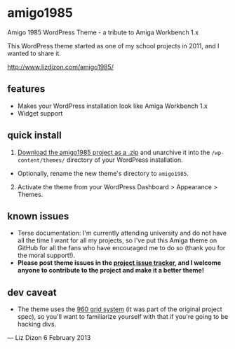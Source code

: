 amigo1985
=========

Amigo 1985 WordPress Theme - a tribute to Amiga Workbench 1.x

This WordPress theme started as one of my school projects in 2011, and I wanted to share it.

http://www.lizdizon.com/amigo1985/

features
--------

* Makes your WordPress installation look like Amiga Workbench 1.x
* Widget support

quick install
-------------

1. [Download the amigo1985 project as a .zip](https://github.com/lizdizon/amigo1985/archive/master.zip) and unarchive it into the `/wp-content/themes/` directory of your WordPress installation.
  * Optionally, rename the new theme's directory to `amigo1985`.
2. Activate the theme from your WordPress Dashboard > Appearance > Themes.

known issues
------------

* Terse documentation: I'm currently attending university and do not have all the time I want for all my projects, so I've put this Amiga theme on GitHub for all the fans who have encouraged me to do so (thank you for the moral support!).
* **Please post theme issues in the [project issue tracker](https://github.com/lizdizon/amigo1985/issues), and I welcome anyone to contribute to the project and make it a better theme!**

dev caveat
-----------
* The theme uses the [960 grid system](http://960.gs/) (it was part of the original project spec), so you'll want to familiarize yourself with that if you're going to be hacking divs.

— Liz Dizon
6 February 2013
